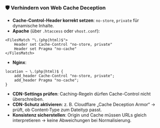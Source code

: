 ### 🛡️ Verhindern von Web Cache Deception

- **Cache-Control-Header korrekt setzen**: `no-store`, `private` für dynamische Inhalte.
- **Apache** (über `.htaccess` oder `vhost.conf`):
```
<FilesMatch "\.(php|html)$">
    Header set Cache-Control "no-store, private"
    Header set Pragma "no-cache"
</FilesMatch>
```
- **Nginx**:
```
location ~ \.(php|html)$ {
    add_header Cache-Control "no-store, private";
    add_header Pragma "no-cache";
}
```

- **CDN-Settings prüfen**: Caching-Regeln dürfen Cache-Control nicht überschreiben.
- **CDN-Schutz aktivieren**: z. B. Cloudflare „Cache Deception Armor“ → prüft, ob Content-Type zum Dateityp passt.
- **Konsistenz sicherstellen**: Origin und Cache müssen URLs gleich interpretieren → keine Abweichungen bei Normalisierung.


